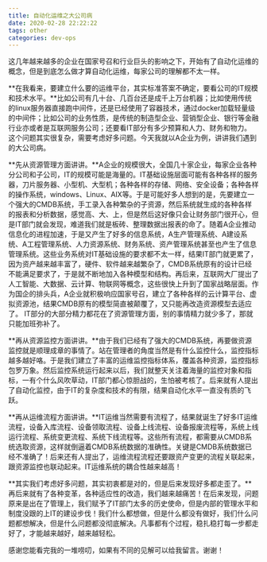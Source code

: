 ```yaml
---
title: 自动化运维之大公司病
date: 2020-02-28 22:22:22
tags: other
categories: dev-ops
---
```


这几年越来越多的企业在国家号召和行业巨头的影响之下，开始有了自动化运维的概念，但是到底怎么做才算自动化运维，每家公司的理解都不太一样。
<!--more-->

**在我看来，要建立什么要的运维平台，其实标准答案不确定，要看公司的IT规模和技术水平。**比如公司有几十台、几百台还是成千上万台机器；比如使用传统的linux服务器直接跑中间件，还是已经使用了容器技术，通过docker加载轻量级的中间件；比如公司的业务性质，是传统的制造型企业、营销型企业、银行等金融行业亦或者是互联网服务公司；还要看IT部分有多少预算和人力、财务和物力。 这个问题其实很复杂，需要考虑好多问题。今天我就以A企业为例，讲讲我们遇到的大公司病。

**先从资源管理方面讲讲。**A企业的规模很大，全国几十家企业，每家企业各种分公司和子公司，IT的规模可能是海量的。IT基础设施层面可能有各种各样的服务器，刀片服务器、小型机、大型机；各种各样的存储、网络、安全设备；各种各样的操作系统，windows、Linux、AIX等。于是可能好多人想到的是，先要建立一个强大的CMDB系统，手工录入各种繁杂的子资源，然后系统就生成的各种各样的报表和分析数据，感觉高、大、上，但是然后这好像只会让财务部门很开心，但是IT部门就会发现，难道我们就是板砖、整理数据出报表的命了。随着A企业推动信息化的进程加速，于是又产生了好多的信息系统，A生产管理系统、A建设系统、A工程管理系统、人力资源系统、财务系统、资产管理系统甚至也产生了信息管理系统。这些业务系统对IT基础设施的要求都不太一样，结果IT部门就更累了，因为资产越来越丰富了，硬件、软件越来越繁杂了，CMDB系统原有的设计已经不能满足要求了，于是就不断地加入各种模型和结构。再后来，互联网大厂提出了人工智能、大数据、云计算、物联网等概念，这些很快上升到了国家战略层面。作为国企的排头兵，A企业就积极响应国家号召，建立了各种各样的云计算平台、虚拟资源池，结果CMDB原有的模型简直被颠覆了，又只能再改造资源模型去适应了。 IT部分的大部分精力都花在了资源管理方面，别的事情精力就少多了，那就只能加班弥补了。

**再从资源监控方面讲讲。**由于我们已经有了强大的CMDB系统，再要做资源监控就是顺理成章的事情了。站在管理者的角度当然是有什么监控什么，监控指标越多越好咯。于是我们建立了丰富的运维监控指标体系，覆盖各种资源，监控指标包罗万象。然后监控系统运行起来以后，我们就整天关注着海量的监控对象和指标，一有个什么风吹草动，IT部门都心惊胆战的，生怕被考核了。后来就有人提出了自动化监控，由于IT的复杂度和技术的有限，结果自动化水平一直没有质的飞跃。

**再从运维流程方面讲讲。**IT运维当然需要有流程了，结果就诞生了好多IT运维流程，设备入库流程、设备领取流程、设备上线流程、设备报废流程等，系统上线运行流程、系统变更流程、系统下线流程等。这些所有流程，都需要从CMDB系统选取资源，这样就倒逼着CMDB系统数据的准确性。关键是CMDB系统数据已经不准确了！后来还有人提出了，运维流程流程还要跟资产变更的流程关联起来，跟资源监控也联动起来。IT运维系统的耦合性越来越高！

**其实我们考虑好多问题，其实初衷都是对的，但是后来发现好多都走歪了。**再后来就有了各种变革，各种适应性的改造，我们越来越痛苦！在后来发现，问题原来是出在了管理上，我们赋予了IT部门太多的历史使命，但是内部的管理水平和制度没跟的上IT的建设步伐！我们什么都想做，但是什么都没有做好，我们什么问题都想解决，但是什么问题都没彻底解决。凡事都有个过程，稳扎稳打每一步都走好了，才能越来越好，越来越轻松。

感谢您能看完我的一堆唠叨，如果有不同的见解可以给我留言。谢谢！
